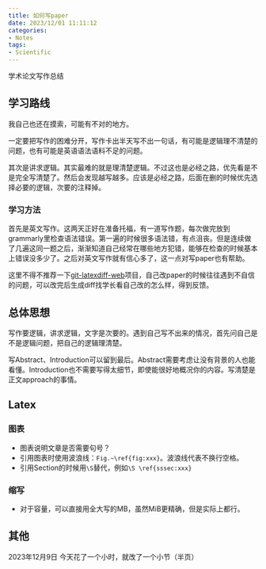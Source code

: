 ```yaml
---
title: 如何写paper
date: 2023/12/01 11:11:12
categories:
- Notes
tags:
- Scientific
---
```


学术论文写作总结

<!-- more -->

## 学习路线

我自己也还在摸索，可能有不对的地方。

一定要把写作的困难分开，写作卡出半天写不出一句话，有可能是逻辑理不清楚的问题，也有可能是英语语法语料不足的问题。

其次是讲求逻辑。其实最难的就是理清楚逻辑。不过这也是必经之路，优先看是不是完全写清楚了。然后会发现越写越多。应该是必经之路，后面在删的时候优先选择必要的逻辑，次要的注释掉。

### 学习方法

首先是英文写作。这两天正好在准备托福，有一道写作题，每次做完放到grammarly里检查语法错误。第一遍的时候很多语法错，有点沮丧。但是连续做了几遍这同一题之后，渐渐知道自己经常在哪些地方犯错，能够在检查的时候基本上错误没多少了。之后对英文写作就有信心多了，这一点对写paper也有帮助。

这里不得不推荐一下[git-latexdiff-web](https://github.com/am009/git-latexdiff-web)项目，自己改paper的时候往往遇到不自信的问题，可以改完后生成diff找学长看自己改的怎么样，得到反馈。

## 总体思想

写作要逻辑，讲求逻辑，文字是次要的。遇到自己写不出来的情况，首先问自己是不是逻辑问题，把自己的逻辑理清楚。

写Abstract、Introduction可以留到最后。Abstract需要考虑让没有背景的人也能看懂。Introduction也不需要写得太细节，即使能很好地概况你的内容。写清楚是正文approach的事情。

## Latex

### 图表

- 图表说明文章是否需要句号？
- 引用图表时使用波浪线：`Fig.~\ref{fig:xxx}`。波浪线代表不换行空格。
- 引用Section的时候用`\S`替代，例如`\S \ref{sssec:xxx}`

### 缩写

- 对于容量，可以直接用全大写的MB，虽然MiB更精确，但是实际上都行。

## 其他

2023年12月9日 今天花了一个小时，就改了一个小节（半页）

